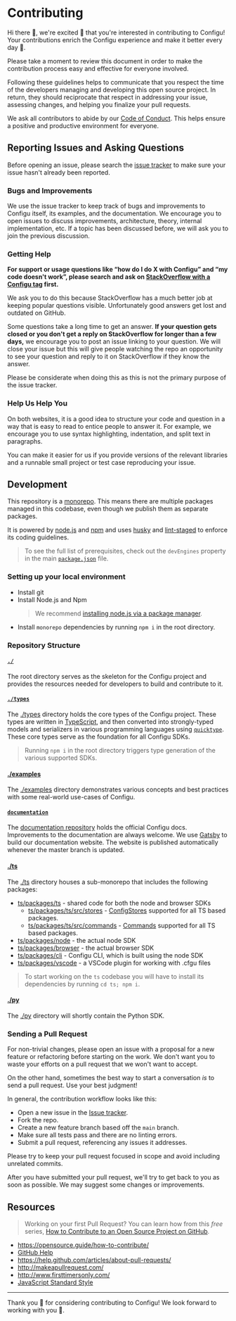 # Contributing

Hi there 👋, we're excited 🤗 that you're interested in contributing to Configu! Your contributions enrich the Configu experience and make it better every day 🤩.

Please take a moment to review this document in order to make the contribution process easy and effective for everyone involved.

Following these guidelines helps to communicate that you respect the time of the developers managing and developing this open source project. In return, they should reciprocate that respect in addressing your issue, assessing changes, and helping you finalize your pull requests.

We ask all contributors to abide by our [Code of Conduct](CODE_OF_CONDUCT.md). This helps ensure a positive and productive environment for everyone.

## Reporting Issues and Asking Questions

Before opening an issue, please search the [issue tracker](https://github.com/configu/configu/issues) to make sure your issue hasn't already been reported.

### Bugs and Improvements

We use the issue tracker to keep track of bugs and improvements to Configu itself, its examples, and the documentation. We encourage you to open issues to discuss improvements, architecture, theory, internal implementation, etc. If a topic has been discussed before, we will ask you to join the previous discussion.

### Getting Help

**For support or usage questions like “how do I do X with Configu” and “my code doesn't work”, please search and ask on [StackOverflow with a Configu tag](https://stackoverflow.com/questions/tagged/configu?sort=votes&pageSize=50) first.**

We ask you to do this because StackOverflow has a much better job at keeping popular questions visible. Unfortunately good answers get lost and outdated on GitHub.

Some questions take a long time to get an answer. **If your question gets closed or you don't get a reply on StackOverflow for longer than a few days,** we encourage you to post an issue linking to your question. We will close your issue but this will give people watching the repo an opportunity to see your question and reply to it on StackOverflow if they know the answer.

Please be considerate when doing this as this is not the primary purpose of the issue tracker.

### Help Us Help You

On both websites, it is a good idea to structure your code and question in a way that is easy to read to entice people to answer it. For example, we encourage you to use syntax highlighting, indentation, and split text in paragraphs.

You can make it easier for us if you provide versions of the relevant libraries and a runnable small project or test case reproducing your issue.

## Development

This repository is a [monorepo](https://trunkbaseddevelopment.com/monorepos/). This means there are multiple packages managed in this codebase, even though we publish them as separate packages.

It is powered by [node.js](https://nodejs.org/en/) and [npm](https://www.npmjs.com/) and uses [husky](https://typicode.github.io/husky/) and [lint-staged](https://github.com/okonet/lint-staged) to enforce its coding guidelines.

> To see the full list of prerequisites, check out the `devEngines` property in the main [`package.json`](https://github.com/configu/configu/blob/main/package.json#L6) file.


### Setting up your local environment

- Install git
- Install Node.js and Npm
  > We recommend [installing node.js via a package manager](https://nodejs.org/en/download/package-manager/).
- Install `monorepo` dependencies by running `npm i` in the root directory.

### Repository Structure

#### [`./`](./)

The root directory serves as the skeleton for the Configu project and provides the resources needed for developers to build and contribute to it.

#### [`./types`](./types)

The [./types](./types) directory holds the core types of the Configu project. These types are written in [TypeScript](https://www.typescriptlang.org/), and then converted into strongly-typed models and serializers in various programming languages using [`quicktype`](https://quicktype.io/). These core types serve as the foundation for all Configu SDKs.

> Running `npm i` in the root directory triggers type generation of the various supported SDKs.

#### [./examples](./examples)

The [./examples](./examples) directory demonstrates various concepts and best practices with some real-world use-cases of Configu.

#### [`documentation`](https://github.com/configu/docs)

The [documentation repository](https://github.com/configu/docs) holds the official Configu docs. Improvements to the documentation are always welcome. We use [Gatsby](https://github.com/gatsbyjs/gatsby) to build our documentation website. The website is published automatically whenever the master branch is updated.

#### [./ts](./ts)

The [./ts](./ts) directory houses a sub-monorepo that includes the following packages:

- [ts/packages/ts](ts/packages/ts) - shared code for both the node and browser SDKs
  - [ts/packages/ts/src/stores](ts/packages/ts/src/stores) - [ConfigStores](https://configu.com/docs/config-store/) supported for all TS based packages.
  - [ts/packages/ts/src/commands](ts/packages/ts/src/commands) - [Commands](https://configu.com/docs/commands/) supported for all TS based packages.
- [ts/packages/node](ts/packages/node) - the actual node SDK
- [ts/packages/browser](ts/packages/browser) - the actual browser SDK
- [ts/packages/cli](ts/packages/cli) - Configu CLI, which is built using the node SDK
- [ts/packages/vscode](ts/packages/vscode) - a VSCode plugin for working with .cfgu files

> To start working on the `ts` codebase you will have to install its dependencies by running `cd ts; npm i`.

#### [./py](./py)

The [./py](./py) directory will shortly contain the Python SDK.

### Sending a Pull Request

For non-trivial changes, please open an issue with a proposal for a new feature or refactoring before starting on the work. We don't want you to waste your efforts on a pull request that we won't want to accept.

On the other hand, sometimes the best way to start a conversation _is_ to send a pull request. Use your best judgment!

In general, the contribution workflow looks like this:

- Open a new issue in the [Issue tracker](https://github.com/configu/configu/issues).
- Fork the repo.
- Create a new feature branch based off the `main` branch.
- Make sure all tests pass and there are no linting errors.
- Submit a pull request, referencing any issues it addresses.

Please try to keep your pull request focused in scope and avoid including unrelated commits.

After you have submitted your pull request, we'll try to get back to you as soon as possible. We may suggest some changes or improvements.

## Resources

> Working on your first Pull Request? You can learn how from this *free* series, [How to Contribute to an Open Source Project on GitHub](https://app.egghead.io/playlists/how-to-contribute-to-an-open-source-project-on-github).

- https://opensource.guide/how-to-contribute/
- [GitHub Help](https://help.github.com)
- https://help.github.com/articles/about-pull-requests/
- http://makeapullrequest.com/
- http://www.firsttimersonly.com/
- [JavaScript Standard Style](https://standardjs.com/)

---

Thank you 💙 for considering contributing to Configu! We look forward to working with you 🤝.
